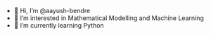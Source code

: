 - 👋 Hi, I’m @aayush-bendre
- 👀 I’m interested in Mathematical Modelling and Machine Learning
- 🌱 I’m currently learning Python

<!---
aayush-bendre/aayush-bendre is a ✨ special ✨ repository because its `README.md` (this file) appears on your GitHub profile.
You can click the Preview link to take a look at your changes.
--->
